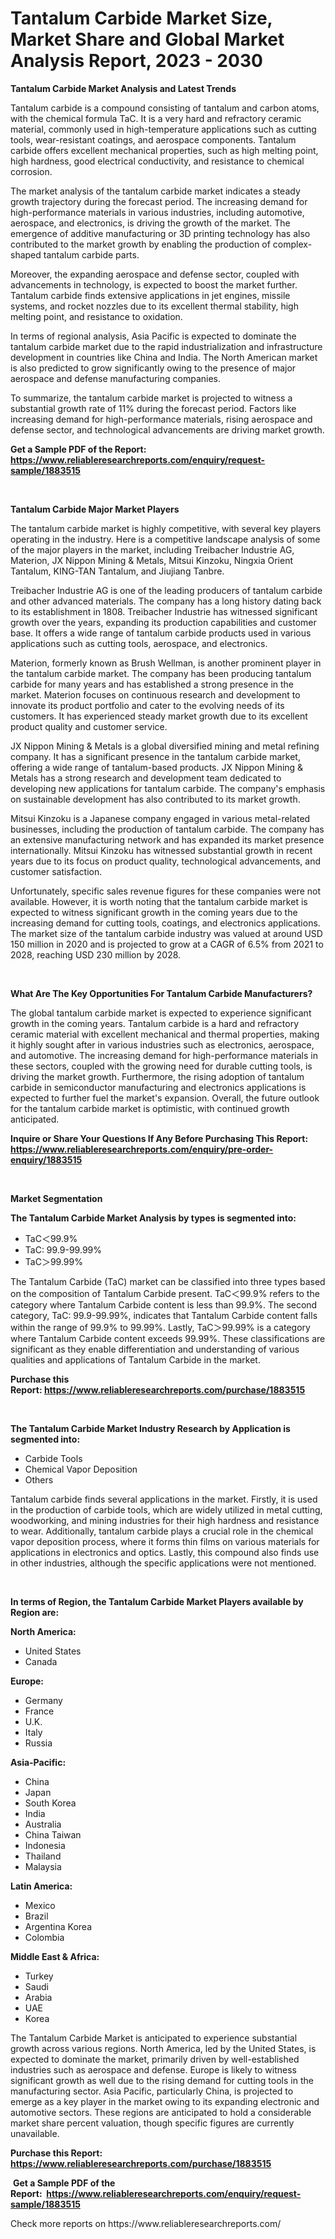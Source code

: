 <p><h1>Tantalum Carbide Market Size, Market Share and Global Market Analysis Report, 2023 - 2030</h1></p><p><strong>Tantalum Carbide Market Analysis and Latest Trends</strong></p>
<p><p>Tantalum carbide is a compound consisting of tantalum and carbon atoms, with the chemical formula TaC. It is a very hard and refractory ceramic material, commonly used in high-temperature applications such as cutting tools, wear-resistant coatings, and aerospace components. Tantalum carbide offers excellent mechanical properties, such as high melting point, high hardness, good electrical conductivity, and resistance to chemical corrosion.</p><p>The market analysis of the tantalum carbide market indicates a steady growth trajectory during the forecast period. The increasing demand for high-performance materials in various industries, including automotive, aerospace, and electronics, is driving the growth of the market. The emergence of additive manufacturing or 3D printing technology has also contributed to the market growth by enabling the production of complex-shaped tantalum carbide parts.</p><p>Moreover, the expanding aerospace and defense sector, coupled with advancements in technology, is expected to boost the market further. Tantalum carbide finds extensive applications in jet engines, missile systems, and rocket nozzles due to its excellent thermal stability, high melting point, and resistance to oxidation.</p><p>In terms of regional analysis, Asia Pacific is expected to dominate the tantalum carbide market due to the rapid industrialization and infrastructure development in countries like China and India. The North American market is also predicted to grow significantly owing to the presence of major aerospace and defense manufacturing companies.</p><p>To summarize, the tantalum carbide market is projected to witness a substantial growth rate of 11% during the forecast period. Factors like increasing demand for high-performance materials, rising aerospace and defense sector, and technological advancements are driving market growth.</p></p>
<p><strong>Get a Sample PDF of the Report:&nbsp; <a href="https://www.reliableresearchreports.com/enquiry/request-sample/1883515">https://www.reliableresearchreports.com/enquiry/request-sample/1883515</a></strong></p>
<p>&nbsp;</p>
<p><strong>Tantalum Carbide Major Market Players</strong></p>
<p><p>The tantalum carbide market is highly competitive, with several key players operating in the industry. Here is a competitive landscape analysis of some of the major players in the market, including Treibacher Industrie AG, Materion, JX Nippon Mining & Metals, Mitsui Kinzoku, Ningxia Orient Tantalum, KING-TAN Tantalum, and Jiujiang Tanbre.</p><p>Treibacher Industrie AG is one of the leading producers of tantalum carbide and other advanced materials. The company has a long history dating back to its establishment in 1808. Treibacher Industrie has witnessed significant growth over the years, expanding its production capabilities and customer base. It offers a wide range of tantalum carbide products used in various applications such as cutting tools, aerospace, and electronics.</p><p>Materion, formerly known as Brush Wellman, is another prominent player in the tantalum carbide market. The company has been producing tantalum carbide for many years and has established a strong presence in the market. Materion focuses on continuous research and development to innovate its product portfolio and cater to the evolving needs of its customers. It has experienced steady market growth due to its excellent product quality and customer service.</p><p>JX Nippon Mining & Metals is a global diversified mining and metal refining company. It has a significant presence in the tantalum carbide market, offering a wide range of tantalum-based products. JX Nippon Mining & Metals has a strong research and development team dedicated to developing new applications for tantalum carbide. The company's emphasis on sustainable development has also contributed to its market growth.</p><p>Mitsui Kinzoku is a Japanese company engaged in various metal-related businesses, including the production of tantalum carbide. The company has an extensive manufacturing network and has expanded its market presence internationally. Mitsui Kinzoku has witnessed substantial growth in recent years due to its focus on product quality, technological advancements, and customer satisfaction.</p><p>Unfortunately, specific sales revenue figures for these companies were not available. However, it is worth noting that the tantalum carbide market is expected to witness significant growth in the coming years due to the increasing demand for cutting tools, coatings, and electronics applications. The market size of the tantalum carbide industry was valued at around USD 150 million in 2020 and is projected to grow at a CAGR of 6.5% from 2021 to 2028, reaching USD 230 million by 2028.</p></p>
<p>&nbsp;</p>
<p><strong>What Are The Key Opportunities For Tantalum Carbide Manufacturers?</strong></p>
<p><p>The global tantalum carbide market is expected to experience significant growth in the coming years. Tantalum carbide is a hard and refractory ceramic material with excellent mechanical and thermal properties, making it highly sought after in various industries such as electronics, aerospace, and automotive. The increasing demand for high-performance materials in these sectors, coupled with the growing need for durable cutting tools, is driving the market growth. Furthermore, the rising adoption of tantalum carbide in semiconductor manufacturing and electronics applications is expected to further fuel the market's expansion. Overall, the future outlook for the tantalum carbide market is optimistic, with continued growth anticipated.</p></p>
<p><strong>Inquire or Share Your Questions If Any Before Purchasing This Report: <a href="https://www.reliableresearchreports.com/enquiry/pre-order-enquiry/1883515">https://www.reliableresearchreports.com/enquiry/pre-order-enquiry/1883515</a></strong></p>
<p>&nbsp;</p>
<p><strong>Market Segmentation</strong></p>
<p><strong>The Tantalum Carbide Market Analysis by types is segmented into:</strong></p>
<p><ul><li>TaC＜99.9%</li><li>TaC: 99.9-99.99%</li><li>TaC＞99.99%</li></ul></p>
<p><p>The Tantalum Carbide (TaC) market can be classified into three types based on the composition of Tantalum Carbide present. TaC＜99.9% refers to the category where Tantalum Carbide content is less than 99.9%. The second category, TaC: 99.9-99.99%, indicates that Tantalum Carbide content falls within the range of 99.9% to 99.99%. Lastly, TaC＞99.99% is a category where Tantalum Carbide content exceeds 99.99%. These classifications are significant as they enable differentiation and understanding of various qualities and applications of Tantalum Carbide in the market.</p></p>
<p><strong>Purchase this Report:&nbsp;<a href="https://www.reliableresearchreports.com/purchase/1883515">https://www.reliableresearchreports.com/purchase/1883515</a></strong></p>
<p>&nbsp;</p>
<p><strong>The Tantalum Carbide Market Industry Research by Application is segmented into:</strong></p>
<p><ul><li>Carbide Tools</li><li>Chemical Vapor Deposition</li><li>Others</li></ul></p>
<p><p>Tantalum carbide finds several applications in the market. Firstly, it is used in the production of carbide tools, which are widely utilized in metal cutting, woodworking, and mining industries for their high hardness and resistance to wear. Additionally, tantalum carbide plays a crucial role in the chemical vapor deposition process, where it forms thin films on various materials for applications in electronics and optics. Lastly, this compound also finds use in other industries, although the specific applications were not mentioned.</p></p>
<p>&nbsp;</p>
<p><strong>In terms of Region, the Tantalum Carbide Market Players available by Region are:</strong></p>
<p>
    <p> <strong> North America: </strong>
        <ul>
            <li>United States</li>
            <li>Canada</li>
        </ul>
        </p> 
    <p> <strong> Europe: </strong>
        <ul>
            <li>Germany</li>
            <li>France</li>
            <li>U.K.</li>
            <li>Italy</li>
            <li>Russia</li>
        </ul>
        </p> 
    <p> <strong> Asia-Pacific: </strong>
        <ul>
            <li>China</li>
            <li>Japan</li>
            <li>South Korea</li>
            <li>India</li>
            <li>Australia</li>
            <li>China Taiwan</li>
            <li>Indonesia</li>
            <li>Thailand</li>
            <li>Malaysia</li>
        </ul>
        </p> 
    <p> <strong> Latin America: </strong>
        <ul>
            <li>Mexico</li>
            <li>Brazil</li>
            <li>Argentina Korea</li>
            <li>Colombia</li>
        </ul>
        </p> 
    <p> <strong> Middle East & Africa: </strong>
        <ul>
            <li>Turkey</li>
            <li>Saudi</li>
            <li>Arabia</li>
            <li>UAE</li>
            <li>Korea</li>
        </ul>
    </p>
    </p>
<p><p>The Tantalum Carbide Market is anticipated to experience substantial growth across various regions. North America, led by the United States, is expected to dominate the market, primarily driven by well-established industries such as aerospace and defense. Europe is likely to witness significant growth as well due to the rising demand for cutting tools in the manufacturing sector. Asia Pacific, particularly China, is projected to emerge as a key player in the market owing to its expanding electronic and automotive sectors. These regions are anticipated to hold a considerable market share percent valuation, though specific figures are currently unavailable.</p></p>
<p><strong>Purchase this Report: <a href="https://www.reliableresearchreports.com/purchase/1883515">https://www.reliableresearchreports.com/purchase/1883515</a></strong></p>
<p>&nbsp;<strong>Get a Sample PDF of the Report:&nbsp;&nbsp;<a href="https://www.reliableresearchreports.com/enquiry/request-sample/1883515">https://www.reliableresearchreports.com/enquiry/request-sample/1883515</a></strong></p>
<p><strong></strong></p>
<p>Check more reports on https://www.reliableresearchreports.com/</p>